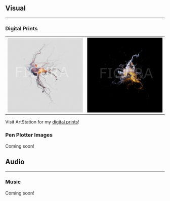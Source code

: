 
## Visual
---

### Digital Prints

| | |
|---|---|
| ![](assets/DigitalPrints/Neuron.jpg) | ![](assets/DigitalPrints/51415.jpg) |

Visit ArtStation for my [digital prints](https://www.artstation.com/figuraartlab/prints?print_type=art_poster)!

### Pen Plotter Images

Coming soon!

## Audio
---

### Music

Coming soon!
